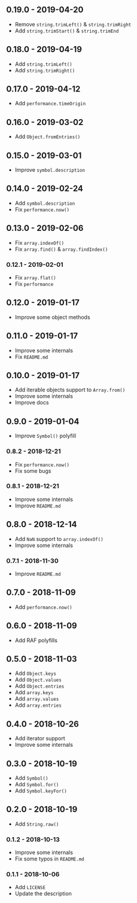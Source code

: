 ## 0.19.0 - 2019-04-20

- Remove `string.trimLeft()` & `string.trimRight`
- Add `string.trimStart()` & `string.trimEnd`

## 0.18.0 - 2019-04-19

- Add `string.trimLeft()`
- Add `string.trimRight()`

## 0.17.0 - 2019-04-12

- Add `performance.timeOrigin`

## 0.16.0 - 2019-03-02

- Add `Object.fromEntries()`

## 0.15.0 - 2019-03-01

- Improve `symbol.description`

## 0.14.0 - 2019-02-24

- Add `symbol.description`
- Fix `performance.now()`

## 0.13.0 - 2019-02-06

- Fix `array.indexOf()`
- Fix `array.find()` & `array.findIndex()`

### 0.12.1 - 2019-02-01

- Fix `array.flat()`
- Fix `performance`

## 0.12.0 - 2019-01-17

- Improve some object methods

## 0.11.0 - 2019-01-17

- Improve some internals
- Fix `README.md`

## 0.10.0 - 2019-01-17

- Add iterable objects support to `Array.from()`
- Improve some internals
- Improve docs

## 0.9.0 - 2019-01-04

- Improve `Symbol()` polyfill

### 0.8.2 - 2018-12-21

- Fix `performance.now()`
- Fix some bugs

### 0.8.1 - 2018-12-21

- Improve some internals
- Improve `README.md`

## 0.8.0 - 2018-12-14

- Add `NaN` support to `array.indexOf()`
- Improve some internals

### 0.7.1 - 2018-11-30

- Improve `README.md`

## 0.7.0 - 2018-11-09

- Add `performance.now()`

## 0.6.0 - 2018-11-09

- Add RAF polyfills

## 0.5.0 - 2018-11-03

- Add `Object.keys` 
- Add `Object.values` 
- Add `Object.entries`
- Add `array.keys` 
- Add `array.values` 
- Add `array.entries`

## 0.4.0 - 2018-10-26

- Add iterator support
- Improve some internals

## 0.3.0 - 2018-10-19

- Add `Symbol()`
- Add `Symbol.for()`
- Add `Symbol.keyFor()`

## 0.2.0 - 2018-10-19

- Add `String.raw()`

### 0.1.2 - 2018-10-13

- Improve some internals
- Fix some typos in `README.md`

### 0.1.1 - 2018-10-06

- Add `LICENSE`
- Update the description
